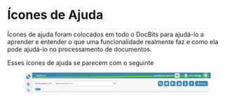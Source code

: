 # Ícones de Ajuda

Ícones de ajuda foram colocados em todo o DocBits para ajudá-lo a aprender e entender o que uma funcionalidade realmente faz e como ela pode ajudá-lo no processamento de documentos.

Esses ícones de ajuda se parecem com o seguinte

<figure><img src="../../../.gitbook/assets/help-icon.png" alt=""><figcaption></figcaption></figure>
